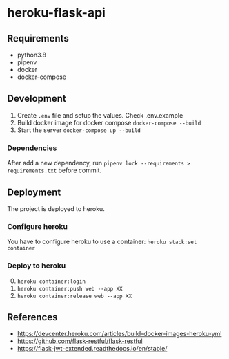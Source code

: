 # heroku-flask-api

## Requirements

- python3.8
- pipenv
- docker
- docker-compose

## Development

1. Create `.env` file and setup the values. Check .env.example
2. Build docker image for docker compose `docker-compose --build`
3. Start the server `docker-compose up --build`

### Dependencies

After add a new dependency, run `pipenv lock --requirements > requirements.txt` before commit.

## Deployment

The project is deployed to heroku.

### Configure heroku

You have to configure heroku to use a container: `heroku stack:set container`

### Deploy to heroku

0. `heroku container:login`
1. `heroku container:push web --app XX`
2. `heroku container:release web --app XX` 

## References

- https://devcenter.heroku.com/articles/build-docker-images-heroku-yml
- https://github.com/flask-restful/flask-restful
- https://flask-jwt-extended.readthedocs.io/en/stable/
